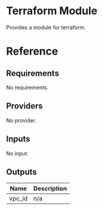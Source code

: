 # Terraform Module
Provides a module for terraform.

# Reference
<!--- BEGIN_TF_DOCS --->
## Requirements

No requirements.

## Providers

No provider.

## Inputs

No input.

## Outputs

| Name | Description |
|------|-------------|
| vpc\_id | n/a |

<!--- END_TF_DOCS --->
